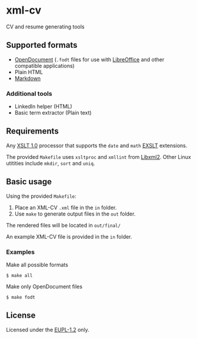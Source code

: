 # xml-cv

CV and resume generating tools

## Supported formats

- [OpenDocument](https://en.wikipedia.org/wiki/OpenDocument) (`.fodt` files for use with [LibreOffice](https://www.libreoffice.org/) and other compatible applications)
- Plain HTML
- [Markdown](https://en.wikipedia.org/wiki/Markdown)

### Additional tools

- LinkedIn helper (HTML)
- Basic term extractor (Plain text)

## Requirements

Any [XSLT 1.0](https://www.w3.org/TR/xslt-10/) processor that supports the `date` and `math` [EXSLT](http://exslt.org/) extensions.

The provided `Makefile` uses `xsltproc` and `xmllint` from [Libxml2](http://xmlsoft.org/).  Other Linux utitities include `mkdir`, `sort` and `uniq`.

## Basic usage

Using the provided `Makefile`:

1. Place an XML-CV `.xml` file in the `in` folder.
2. Use `make` to generate output files in the `out` folder.

The rendered files will be located in `out/final/`

An example XML-CV file is provided in the `in` folder.

### Examples

Make all possible formats

```console
$ make all
```

Make only OpenDocument files

```console
$ make fodt
```

## License

Licensed under the [EUPL-1.2](https://joinup.ec.europa.eu/collection/eupl/eupl-text-eupl-12) only.
